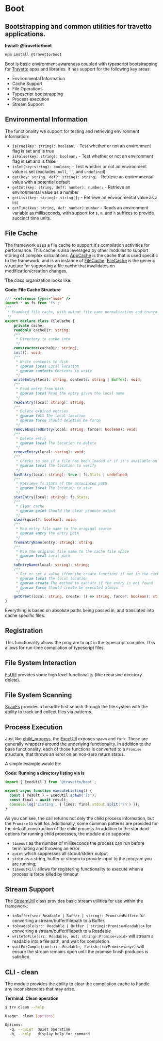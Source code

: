 <!-- This file was generated by the framweork and should not be modified directly -->
<!-- Please modify https://github.com/travetto/travetto/tree/master/module/boot/doc.ts and execute "npm run docs" to rebuild -->
# Boot
## Bootstrapping and common utilities for travetto applications.

**Install: @travetto/boot**
```bash
npm install @travetto/boot
```

Boot is basic environment  awareness coupled with typescript bootstrapping for [Travetto](https://travetto.dev) apps and libraries.  It has support for the following key areas:
   
   *  Environmental Information
   *  Cache Support
   *  File Operations
   *  Typescript bootstrapping
   *  Process execution
   *  Stream Support

## Environmental Information
The functionality we support for testing and retrieving environment information:
   
   *  `isTrue(key: string): boolean;` - Test whether or not an environment flag is set and is true
   *  `isFalse(key: string): boolean;` - Test whether or not an environment flag is set and is false
   *  `isSet(key:string): boolean;` - Test whether or not an environment value is set (excludes: `null`, `''`, and `undefined`)
   *  `get(key: string, def?: string): string;` - Retrieve an environmental value with a potential default
   *  `getInt(key: string, def?: number): number;` - Retrieve an environmental value as a number
   *  `getList(key: string): string[];` - Retrieve an environmental value as a list
   *  `getTime(key: string, def: number):number` - Reads an environment variable as milliseconds, with support for `s`, `m`, and `h` suffixes to provide succinct time units.

## File Cache
The framework uses a file cache to support it's compilation activities for performance.  This cache is also leveraged by other modules to support storing of complex calculations.  [AppCache](https://github.com/travetto/travetto/tree/master/module/boot/src-ts/app-cache.ts) is the cache that is used specific to the framework, and is an instance of [FileCache](https://github.com/travetto/travetto/tree/master/module/boot/src-ts/cache.ts#L11).  [FileCache](https://github.com/travetto/travetto/tree/master/module/boot/src-ts/cache.ts#L11) is the generic structure for supporting a file cache that invalidates on modification/creation changes.

The class organization looks like:

**Code: File Cache Structure**
```typescript
/// <reference types="node" />
import * as fs from 'fs';
/**
 * Standard file cache, with output file name normalization and truncation
 */
export declare class FileCache {
    private cache;
    readonly cacheDir: string;
    /**
     * Directory to cache into
     */
    constructor(cacheDir: string);
    init(): void;
    /**
     * Write contents to disk
     * @param local Local location
     * @param contents Contents to write
     */
    writeEntry(local: string, contents: string | Buffer): void;
    /**
     * Read entry from disk
     * @param local Read the entry given the local name
     */
    readEntry(local: string): string;
    /**
     * Delete expired entries
     * @param full The local location
     * @param force Should deletion be force
     */
    removeExpiredEntry(local: string, force?: boolean): void;
    /**
     * Delete entry
     * @param local The location to delete
     */
    removeEntry(local: string): void;
    /**
     * Checks to see if a file has been loaded or if it's available on disk
     * @param local The location to verify
     */
    hasEntry(local: string): true | fs.Stats | undefined;
    /**
     * Retrieve fs.Stats of the associated path
     * @param local The location to stat
     */
    statEntry(local: string): fs.Stats;
    /**
     * Clear cache
     * @param quiet Should the clear produce output
     */
    clear(quiet?: boolean): void;
    /**
     * Map entry file name to the original source
     * @param entry The entry path
     */
    fromEntryName(entry: string): string;
    /**
     * Map the original file name to the cache file space
     * @param local Local path
     */
    toEntryName(local: string): string;
    /**
     * Get or set a value (from the create function) if not in the cache
     * @param local The local location
     * @param create The method to execute if the entry is not found
     * @param force Should create be executed always
     */
    getOrSet(local: string, create: () => string, force?: boolean): string;
}
```

Everything is based on absolute paths being passed in, and translated into cache specific files.

## Registration
This functionality allows the program to opt in the typescript compiler.  This allows for run-time compilation of typescript files.

## File System Interaction
[FsUtil](https://github.com/travetto/travetto/tree/master/module/boot/src-ts/fs.ts#L11) provides some high level functionality (like recursive directory delete).

## File System Scanning
[ScanFs](https://github.com/travetto/travetto/tree/master/module/boot/src-ts/scan.ts#L57) provides a breadth-first search through the file system with the ability to track and collect files via patterns.

## Process Execution
Just like [child_process](https://nodejs.org/api/child_process.html), the [ExecUtil](https://github.com/travetto/travetto/tree/master/module/boot/src-ts/exec.ts#L79) exposes `spawn` and `fork`.  These are generally wrappers around the underlying functionality.  In addition to the base functionality, each of those functions is converted to a `Promise` structure, that throws an error on an non-zero return status.

A simple example would be:

**Code: Running a directory listing via ls**
```typescript
import { ExecUtil } from '@travetto/boot';

export async function executeListing() {
  const { result } = ExecUtil.spawn('ls');
  const final = await result;
  console.log('Listing', { lines: final.stdout.split('\n') });
}
```

As you can see, the call returns not only the child process information, but the `Promise` to wait for.  Additionally, some common patterns are provided for the default construction of the child process. In addition to the standard options for running child processes, the module also supports:

   
   *  `timeout` as the number of milliseconds the process can run before terminating and throwing an error
   *  `quiet` which suppresses all stdout/stderr output
   *  `stdin` as a string, buffer or stream to provide input to the program you are running;
   *  `timeoutKill` allows for registering functionality to execute when a process is force killed by timeout

## Stream Support
The [StreamUtil](https://github.com/travetto/travetto/tree/master/module/boot/src-ts/stream.ts#L9) class provides basic stream utilities for use within the framework:

   
   *  `toBuffer(src: Readable | Buffer | string): Promise<Buffer>` for converting a stream/buffer/filepath to a Buffer.
   *  `toReadable(src: Readable | Buffer | string):Promise<Readable>` for converting a stream/buffer/filepath to a Readable
   *  `writeToFile(src: Readable, out: string):Promise<void>` will stream a readable into a file path, and wait for completion.
   *  `waitForCompletion(src: Readable, finish:()=>Promise<any>)` will ensure the stream remains open until the promise finish produces is satisfied.

## CLI - clean

The module provides the ability to clear the compilation cache to handle any inconsistencies that may arise.

**Terminal: Clean operation**
```bash
$ trv clean --help

Usage:  clean [options]

Options:
  -q, --quiet  Quiet operation
  -h, --help   display help for command
```

